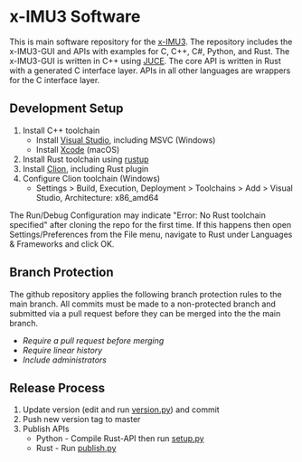 # x-IMU3 Software

This is main software repository for the [x-IMU3](https://x-io.co.uk/x-imu3/). The repository includes the x-IMU3-GUI and APIs with examples for C, C++, C#, Python, and Rust. The x-IMU3-GUI is written in C++ using [JUCE](https://juce.com/). The core API is written in Rust with a generated C interface layer. APIs in all other languages are wrappers for the C interface layer.

## Development Setup

1. Install C++ toolchain
    - Install [Visual Studio](https://visualstudio.microsoft.com/), including MSVC (Windows)
    - Install [Xcode](https://developer.apple.com/xcode/) (macOS)
2. Install Rust toolchain using [rustup](https://rustup.rs/)
3. Install [Clion](https://www.jetbrains.com/clion/), including Rust plugin
4. Configure Clion toolchain (Windows)
    - Settings > Build, Execution, Deployment > Toolchains > Add > Visual Studio, Architecture: x86_amd64

The Run/Debug Configuration may indicate "Error: No Rust toolchain specified" after cloning the repo for the first time. If this happens then open Settings/Preferences from the File menu, navigate to Rust under Languages & Frameworks and click OK.

## Branch Protection

The github repository applies the following branch protection rules to the main branch. All commits must be made to a non-protected branch and submitted via a pull request before they can be merged into the the main branch.

- *Require a pull request before merging*
- *Require linear history*
- *Include administrators*

## Release Process

1. Update version (edit and run [version.py](https://github.com/xioTechnologies/x-IMU3-Software/tree/master/version.py)) and commit
2. Push new version tag to master
3. Publish APIs
    - Python - Compile Rust-API then run [setup.py](https://github.com/xioTechnologies/x-IMU3-Software/tree/master/x-IMU3-API/Python/setup.py)
    - Rust - Run [publish.py](https://github.com/xioTechnologies/x-IMU3-Software/tree/master/x-IMU3-API/Rust/publish.py)

